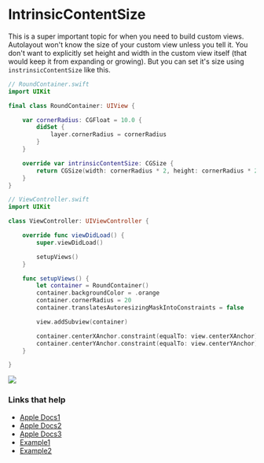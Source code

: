 # IntrinsicContentSize

This is a super important topic for when you need to build custom views. Autolayout won't know the size of your custom view unless you tell it. You don't want to explicitly set height and width in the custom view itself (that would keep it from expanding or growing). But you can set it's size using `instrinsicContentSize` like this.


```swift
// RoundContainer.swift
import UIKit

final class RoundContainer: UIView {

    var cornerRadius: CGFloat = 10.0 {
        didSet {
            layer.cornerRadius = cornerRadius
        }
    }

    override var intrinsicContentSize: CGSize {
        return CGSize(width: cornerRadius * 2, height: cornerRadius * 2)
    }
}
```

```swift
// ViewController.swift
import UIKit

class ViewController: UIViewController {

    override func viewDidLoad() {
        super.viewDidLoad()

        setupViews()
    }

    func setupViews() {
        let container = RoundContainer()
        container.backgroundColor = .orange
        container.cornerRadius = 20
        container.translatesAutoresizingMaskIntoConstraints = false

        view.addSubview(container)

        container.centerXAnchor.constraint(equalTo: view.centerXAnchor).isActive = true
        container.centerYAnchor.constraint(equalTo: view.centerYAnchor).isActive = true
    }

}
```

<img src="https://github.com/jrasmusson/ios-starter-kit/blob/master/autolayout/images/how-to-layout-different-device-sizes/compression-apple-docs.png" />


### Links that help

* [Apple Docs1](https://developer.apple.com/documentation/uikit/uiview/1622600-intrinsiccontentsize)
* [Apple Docs2](https://developer.apple.com/library/archive/documentation/UserExperience/Conceptual/AutolayoutPG/ViewswithIntrinsicContentSize.html)
* [Apple Docs3](https://developer.apple.com/library/archive/documentation/UserExperience/Conceptual/AutolayoutPG/AnatomyofaConstraint.html#//apple_ref/doc/uid/TP40010853-CH9-SW21)
* [Example1](https://medium.com/@vialyx/import-uikit-what-is-intrinsic-content-size-20ae302f21f3)
* [Example2](https://blog.usejournal.com/custom-uiview-in-swift-done-right-ddfe2c3080a)
